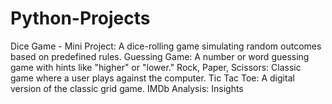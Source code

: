# Python-Projects
Dice Game - Mini Project: A dice-rolling game simulating random outcomes based on predefined rules.
Guessing Game: A number or word guessing game with hints like "higher" or "lower." 
Rock, Paper, Scissors: Classic game where a user plays against the computer.
Tic Tac Toe: A digital version of the classic grid game. 
IMDb Analysis: Insights
